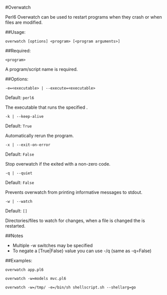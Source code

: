 #Overwatch

Perl6 Overwatch can be used to restart programs when they crash or 
when files are modified.  

##Usage: 

```
overwatch [options] <program> [<program arguments>]
```
    
##Required:

```
<program>
```
    
A program/script name is required.

##Options:

```
-e=<executable> | --execute=<executable>
```

Default: ```perl6```

The executable that runs the specified <program>.

```
-k | --keep-alive
```

Default: ```True```

Automatically rerun the program.
 
```
-x | --exit-on-error
```

Default: ```False```

Stop overwatch if the <program> exited with a non-zero code.

```
-q | --quiet
```

Default: ```False```

Prevents overwatch from printing informative messages to stdout. 

```
-w | --watch
```

Default: ```[]```

Directories/files to watch for changes, when a file is changed the <program> is restarted.

##Notes
* Multiple -w switches may be specified
* To negate a [True|False} value you can use -/q (same as -q=False)

##Examples:
```
overwatch app.pl6
```
```
overwatch -w=models mvc.pl6
```
```
overwatch -w=/tmp/ -e=/bin/sh shellscript.sh --shellarg=go
```
